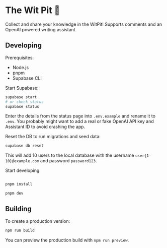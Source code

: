 # The Wit Pit 🧠

Collect and share your knowledge in the WitPit! Supports comments and an OpenAI powered writing assistant.

## Developing

Prerequisites:

- Node.js
- pnpm
- Supabase CLI

Start Supabase:

```bash
supabase start
# or check status
supabase status
```

Enter the details from the status page into `.env.example` and rename it to `.env`. You probably might want to add a real or fake OpenAI API key and Assistant ID to avoid crashing the app.

Reset the DB to run migrations and seed data:

```bash
supabase db reset
```

This will add 10 users to the local database with the username `user{1-10}@example.com` and password `password123`.

Start developing:

```bash

pnpm install

pnpm dev
```

## Building

To create a production version:

```bash
npm run build
```

You can preview the production build with `npm run preview`.

